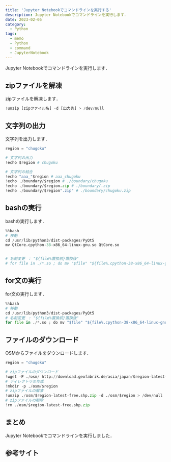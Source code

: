 ```yaml
---
title: 'Jupyter Notebookでコマンドラインを実行する'
description: Jupyter Notebookでコマンドラインを実行します．
date: 2023-02-05
category: 
  - Python
tags:
  - memo
  - Python
  - command
  - JupyterNotebook
---
```

Jupyter Notebookでコマンドラインを実行します．

<!-- https://www.hamlet-engineer.com -->
<!-- !(/image/ChordDiagram.png) -->

<!-- more -->

<ClientOnly>
  <CallInArticleAdsense />
</ClientOnly>



## zipファイルを解凍
zipファイルを解凍します．

```python
!unzip [zipファイル名] -d [出力先] > /dev/null
```

## 文字列の出力
文字列を出力します．

```python
region = "chugoku"

# 文字列の出力
!echo $region # chugoku

# 文字列の結合
!echo "aaa_"$region # aaa_chugoku
!echo ./boundary/$region # ./boundary/chugoku
!echo ./boundary/$region.zip # ./boundary/.zip
!echo ./boundary/$region".zip" # ./boundary/chugoku.zip
```

## bashの実行
bashの実行します．

```python
%%bash
# 移動
cd /usr/lib/python3/dist-packages/PyQt5
mv QtCore.cpython-38-x86_64-linux-gnu.so QtCore.so


# 名前変更　: "${file%置換前}置換後"
# for file in ./*.so ; do mv "$file" "${file%.cpython-38-x86_64-linux-gnu.so}.so" ; done
```

## for文の実行
for文の実行します．

```python
%%bash
# 移動
cd /usr/lib/python3/dist-packages/PyQt5
# 名前変更　: "${file%置換前}置換後"
for file in ./*.so ; do mv "$file" "${file%.cpython-38-x86_64-linux-gnu.so}.so" ; done
```


## ファイルのダウンロード
OSMからファイルをダウンロードします．

```python
region = "chugoku"

# zipファイルのダウンロード
!wget -P ./osm/ http://download.geofabrik.de/asia/japan/$region-latest-free.shp.zip
# ディレクトリの作成
!mkdir -p ./osm/$region
# zipファイルの解凍
!unzip ./osm/$region-latest-free.shp.zip -d ./osm/$region > /dev/null
# zipファイルの削除
!rm ./osm/$region-latest-free.shp.zip
```

## まとめ
Jupyter Notebookでコマンドラインを実行しました．

## 参考サイト


<ClientOnly>
  <CallInArticleAdsense />
</ClientOnly>




